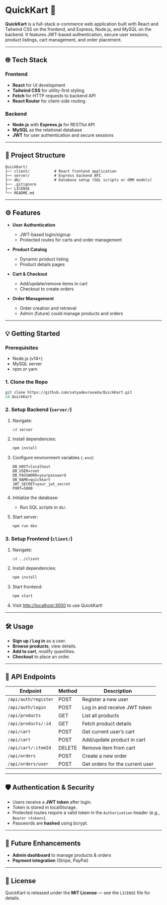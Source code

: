 # QuickKart 🛒

**QuickKart** is a full-stack e-commerce web application built with React and Tailwind CSS on the frontend, and Express, Node.js, and MySQL on the backend. It features JWT-based authentication, secure user sessions, product listings, cart management, and order placement.

---

## 🌐 Tech Stack

### Frontend

* **React** for UI development
* **Tailwind CSS** for utility-first styling
* **Fetch** for HTTP requests to backend API
* **React Router** for client-side routing

### Backend

* **Node.js** with **Express.js** for RESTful API
* **MySQL** as the relational database
* **JWT** for user authentication and secure sessions

---

## 📁 Project Structure

```
QuickKart/
├── client/           # React frontend application
├── server/           # Express backend API
├── db/               # Database setup (SQL scripts or ORM models)
├── .gitignore
├── LICENSE
└── README.md
```

---

## ⚙️ Features

* **User Authentication**

  * JWT-based login/signup
  * Protected routes for carts and order management

* **Product Catalog**

  * Dynamic product listing
  * Product details pages

* **Cart & Checkout**

  * Add/update/remove items in cart
  * Checkout to create orders

* **Order Management**

  * Order creation and retrieval
  * Admin (future) could manage products and orders

---

## 💡 Getting Started

### Prerequisites

* Node.js (v14+)
* MySQL server
* npm or yarn

### 1. Clone the Repo

```bash
git clone https://github.com/satyadevravada/QuickKart.git
cd QuickKart
```

### 2. Setup Backend (`server/`)

1. Navigate:

   ```bash
   cd server
   ```

2. Install dependencies:

   ```bash
   npm install
   ```

3. Configure environment variables (`.env`):

   ```
   DB_HOST=localhost
   DB_USER=root
   DB_PASSWORD=yourpassword
   DB_NAME=quickkart
   JWT_SECRET=your_jwt_secret
   PORT=5000
   ```

4. Initialize the database:

   * Run SQL scripts in `db/`.

5. Start server:

   ```bash
   npm run dev       
   ```

### 3. Setup Frontend (`client/`)

1. Navigate:

   ```bash
   cd ../client
   ```

2. Install dependencies:

   ```bash
   npm install
   ```

3. Start frontend:

   ```bash
   npm start
   ```

4. Visit [http://localhost:3000](http://localhost:3000) to use QuickKart!

---

## 🛠️ Usage

* **Sign up / Log in** as a user.
* **Browse products**, view details.
* **Add to cart**, modify quantities.
* **Checkout** to place an order.

---

## 🧹 API Endpoints

| Endpoint             | Method | Description                     |
| -------------------- | ------ | ------------------------------- |
| `/api/auth/register` | POST   | Register a new user             |
| `/api/auth/login`    | POST   | Log in and receive JWT token    |
| `/api/products`      | GET    | List all products               |
| `/api/products/:id`  | GET    | Fetch product details           |
| `/api/cart`          | POST    | Get current user’s cart         |
| `/api/cart`          | POST   | Add/update product in cart      |
| `/api/cart/:itemId`  | DELETE | Remove item from cart           |
| `/api/orders`        | POST   | Create a new order              |
| `/api/orders/user`   | POST    | Get orders for the current user |

---

## 🛡️ Authentication & Security

* Users receive a **JWT token** after login.
* Token is stored in localStorage.
* Protected routes require a valid token in the `Authorization` header (e.g., `Bearer <token>`).
* Passwords are **hashed** using bcrypt.

---

## 🚀 Future Enhancements

* **Admin dashboard** to manage products & orders
* **Payment integration** (Stripe, PayPal)

---

## 📄 License

QuickKart is released under the **MIT License** — see the `LICENSE` file for details.

